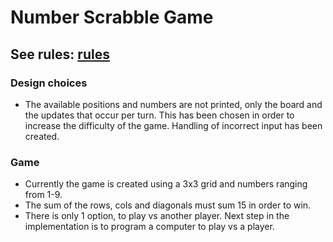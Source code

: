 # Number Scrabble Game
## See rules: [rules](https://en.wikipedia.org/wiki/Number_Scrabble)


### Design choices
- The available positions and numbers are not printed, only the board and the updates that occur per turn. This has been chosen in order to increase the difficulty of the game. Handling of incorrect input has been created. 


### Game
- Currently the game is created using a 3x3 grid and numbers ranging from 1-9.
- The sum of the rows, cols and diagonals must sum 15 in order to win.
- There is only 1 option, to play vs another player. Next step in the implementation is to program a computer to play vs a player. 